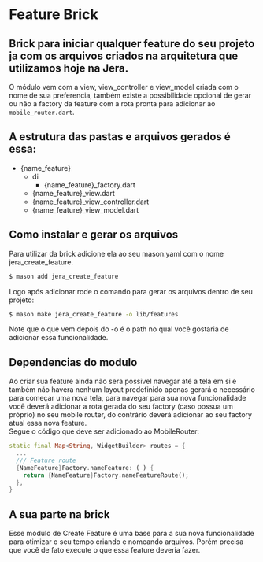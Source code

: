 # Feature Brick

## Brick para iniciar qualquer feature do seu projeto ja com os arquivos criados na arquitetura que utilizamos hoje na Jera.

O módulo vem com a view, view_controller e view_model criada com o nome de sua preferencia, também existe a possibilidade opcional de gerar ou não a factory da feature com a rota pronta para adicionar ao `mobile_router.dart`. <br>

## A estrutura das pastas e arquivos gerados é essa:

  - {name_feature}
    - di
      - {name_feature}\_factory.dart
    - {name_feature}\_view.dart
    - {name_feature}\_view_controller.dart
    - {name_feature}\_view_model.dart

## Como instalar e gerar os arquivos

Para utilizar da brick adicione ela ao seu mason.yaml com o nome jera_create_feature.

```bash
$ mason add jera_create_feature
```

Logo após adicionar rode o comando para gerar os arquivos dentro de seu projeto:
```bash
$ mason make jera_create_feature -o lib/features 
```
Note que o que vem depois do -o é o path no qual você gostaria de adicionar essa funcionalidade.


## Dependencias do modulo

Ao criar sua feature ainda não sera possivel navegar até a tela em si e também não havera nenhum layout predefinido  apenas gerará o necessário para começar uma nova tela, para navegar para sua nova funcionalidade você deverá adicionar a rota gerada do seu factory (caso possua um próprio) no seu mobile router, do contrário deverá adicionar ao seu factory atual essa nova feature.<br>
Segue o código que deve ser adicionado ao MobileRouter:


```dart
static final Map<String, WidgetBuilder> routes = {
  ...
  /// Feature route
  {NameFeature}Factory.nameFeature: (_) {
    return {NameFeature}Factory.nameFeatureRoute();
  },
}
```

## A sua parte na brick
Esse módulo de Create Feature é uma base para a sua nova funcionalidade para otimizar o seu tempo criando e nomeando arquivos. Porém precisa que você de fato execute o que essa feature deveria fazer.



